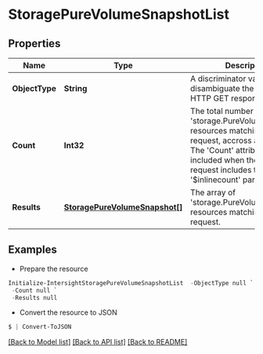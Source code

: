 # StoragePureVolumeSnapshotList
## Properties

Name | Type | Description | Notes
------------ | ------------- | ------------- | -------------
**ObjectType** | **String** | A discriminator value to disambiguate the schema of a HTTP GET response body. | 
**Count** | **Int32** | The total number of &#39;storage.PureVolumeSnapshot&#39; resources matching the request, accross all pages. The &#39;Count&#39; attribute is included when the HTTP GET request includes the &#39;$inlinecount&#39; parameter. | [optional] 
**Results** | [**StoragePureVolumeSnapshot[]**](StoragePureVolumeSnapshot.md) | The array of &#39;storage.PureVolumeSnapshot&#39; resources matching the request. | [optional] 

## Examples

- Prepare the resource
```powershell
Initialize-IntersightStoragePureVolumeSnapshotList  -ObjectType null `
 -Count null `
 -Results null
```

- Convert the resource to JSON
```powershell
$ | Convert-ToJSON
```

[[Back to Model list]](../README.md#documentation-for-models) [[Back to API list]](../README.md#documentation-for-api-endpoints) [[Back to README]](../README.md)

